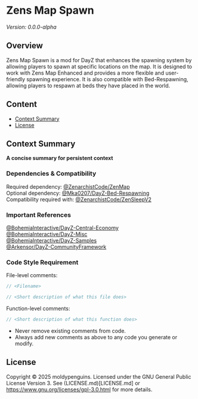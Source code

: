 # Zens Map Spawn  
*Version: 0.0.0-alpha*

## Overview
Zens Map Spawn is a mod for DayZ that enhances the spawning system by allowing players to spawn at specific locations on the map. 
It is designed to work with Zens Map Enhanced and provides a more flexible and user-friendly spawning experience. 
It is also compatible with Bed-Respawning, allowing players to respawn at beds they have placed in the world.

## Content
- [Context Summary](#context-summary)
- [License](#license)


## Context Summary  
**A concise summary for persistent context**  

### Dependencies & Compatibility  
Required dependency: [@ZenarchistCode/ZenMap](https://github.com/ZenarchistCode/ZenMap)  
Optional dependency: [@Mka0207/DayZ-Bed-Respawning](https://github.com/Mka0207/DayZ-Bed-Respawning)  
Compatibility required with: [@ZenarchistCode/ZenSleepV2](https://github.com/ZenarchistCode/ZenSleepV2)  

### Important References  
[@BohemiaInteractive/DayZ-Central-Economy](https://github.com/BohemiaInteractive/DayZ-Central-Economy)  
[@BohemiaInteractive/DayZ-Misc](https://github.com/BohemiaInteractive/DayZ-Misc)  
[@BohemiaInteractive/DayZ-Samples](https://github.com/BohemiaInteractive/DayZ-Samples)  
[@Arkensor/DayZ-CommunityFramework](https://github.com/Arkensor/DayZ-CommunityFramework)  

### Code Style Requirement  
File-level comments:  
```c
// <Filename>
```
```c
// <Short description of what this file does>
```
Function-level comments:  
```c
// <Short description of what this function does>
```
- Never remove existing comments from code.
- Always add new comments as above to any code you generate or modify.


## License
Copyright © 2025 moldypenguins.
Licensed under the GNU General Public License Version 3.
See (LICENSE.md)[LICENSE.md] or https://www.gnu.org/licenses/gpl-3.0.html for more details.
